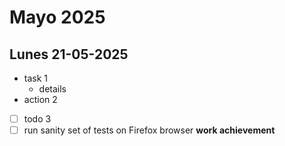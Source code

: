 # Mayo 2025

## Lunes 21-05-2025

- task 1
  - details
- action 2
- [ ] todo 3
- [ ] run sanity set of tests on Firefox browser **work achievement**
